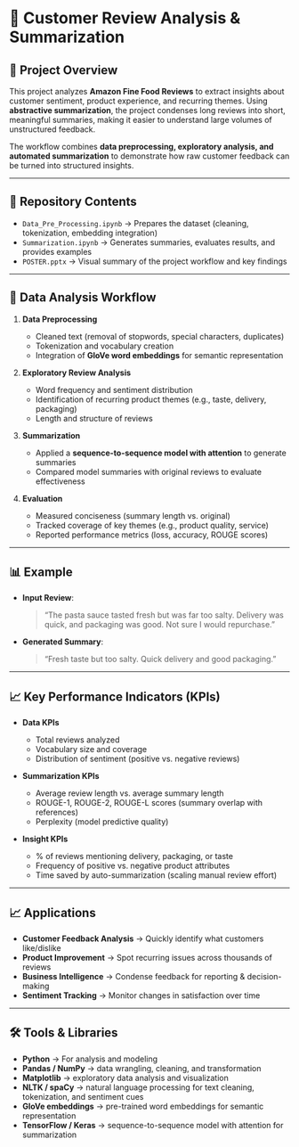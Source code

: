 # 📝 Customer Review Analysis & Summarization

## 📌 Project Overview

This project analyzes **Amazon Fine Food Reviews** to extract insights about customer sentiment, product experience, and recurring themes. Using **abstractive summarization**, the project condenses long reviews into short, meaningful summaries, making it easier to understand large volumes of unstructured feedback.

The workflow combines **data preprocessing, exploratory analysis, and automated summarization** to demonstrate how raw customer feedback can be turned into structured insights.

---

## 📂 Repository Contents

* `Data_Pre_Processing.ipynb` → Prepares the dataset (cleaning, tokenization, embedding integration)
* `Summarization.ipynb` → Generates summaries, evaluates results, and provides examples
* `POSTER.pptx` → Visual summary of the project workflow and key findings

---

## 🔄 Data Analysis Workflow

1. **Data Preprocessing**

   * Cleaned text (removal of stopwords, special characters, duplicates)
   * Tokenization and vocabulary creation
   * Integration of **GloVe word embeddings** for semantic representation

2. **Exploratory Review Analysis**

   * Word frequency and sentiment distribution
   * Identification of recurring product themes (e.g., taste, delivery, packaging)
   * Length and structure of reviews

3. **Summarization**

   * Applied a **sequence-to-sequence model with attention** to generate summaries
   * Compared model summaries with original reviews to evaluate effectiveness

4. **Evaluation**

   * Measured conciseness (summary length vs. original)
   * Tracked coverage of key themes (e.g., product quality, service)
   * Reported performance metrics (loss, accuracy, ROUGE scores)

---

## 📊 Example

* **Input Review**:

  > “The pasta sauce tasted fresh but was far too salty. Delivery was quick, and packaging was good. Not sure I would repurchase.”

* **Generated Summary**:

  > “Fresh taste but too salty. Quick delivery and good packaging.”

---

## 📈 Key Performance Indicators (KPIs)

* **Data KPIs**

  * Total reviews analyzed
  * Vocabulary size and coverage
  * Distribution of sentiment (positive vs. negative reviews)

* **Summarization KPIs**

  * Average review length vs. average summary length
  * ROUGE-1, ROUGE-2, ROUGE-L scores (summary overlap with references)
  * Perplexity (model predictive quality)

* **Insight KPIs**

  * % of reviews mentioning delivery, packaging, or taste
  * Frequency of positive vs. negative product attributes
  * Time saved by auto-summarization (scaling manual review effort)

---

## 📈 Applications

* **Customer Feedback Analysis** → Quickly identify what customers like/dislike
* **Product Improvement** → Spot recurring issues across thousands of reviews
* **Business Intelligence** → Condense feedback for reporting & decision-making
* **Sentiment Tracking** → Monitor changes in satisfaction over time

---

## 🛠️ Tools & Libraries

* **Python** → For analysis and modeling
* **Pandas / NumPy** → data wrangling, cleaning, and transformation
* **Matplotlib** → exploratory data analysis and visualization
* **NLTK / spaCy** → natural language processing for text cleaning, tokenization, and sentiment cues
* **GloVe embeddings** → pre-trained word embeddings for semantic representation
* **TensorFlow / Keras** → sequence-to-sequence model with attention for summarization




